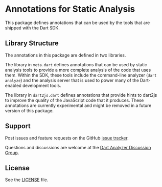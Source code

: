 # Annotations for Static Analysis

This package defines annotations that can be used by the tools that are shipped
with the Dart SDK.

## Library Structure

The annotations in this package are defined in two libraries.

The library in `meta.dart` defines annotations that can be used by static
analysis tools to provide a more complete analysis of the code that uses them.
Within the SDK, these tools include the command-line analyzer (`dart analyze`)
and the analysis server that is used to power many of the Dart-enabled
development tools.

The library in `dart2js.dart` defines annotations that provide hints to dart2js
to improve the quality of the JavaScript code that it produces. These
annotations are currently experimental and might be removed in a future version
of this package.

## Support

Post issues and feature requests on the GitHub [issue tracker][issues].

Questions and discussions are welcome at the
[Dart Analyzer Discussion Group][list].

## License

See the [LICENSE][license] file.

[issues]: https://github.com/dart-lang/sdk/issues
[license]: https://github.com/dart-lang/sdk/blob/master/pkg/analyzer/LICENSE
[list]: https://groups.google.com/a/dartlang.org/forum/#!forum/analyzer-discuss
